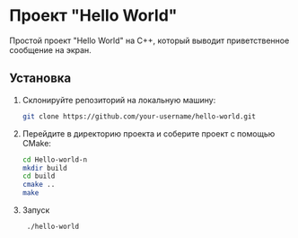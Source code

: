 # Проект "Hello World"

Простой проект "Hello World" на C++, который выводит приветственное сообщение на экран.

## Установка

1. Склонируйте репозиторий на локальную машину:

   ```bash
   git clone https://github.com/your-username/hello-world.git
2. Перейдите в директорию проекта и соберите проект с помощью CMake:

   ```bash
   cd Hello-world-n
   mkdir build
   cd build
   cmake ..
   make
3. Запуск

   ```bash
    ./hello-world


